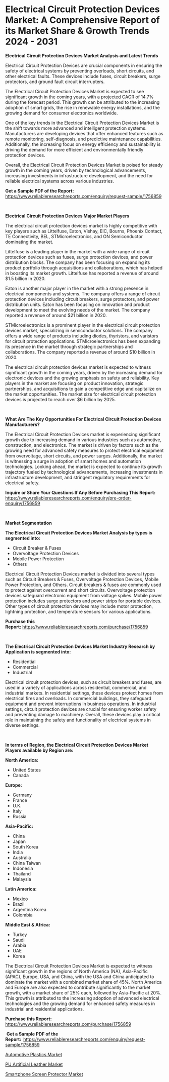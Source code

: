 <p><h1>Electrical Circuit Protection Devices Market: A Comprehensive Report of its Market Share & Growth Trends 2024 - 2031</h1></p><p><strong>Electrical Circuit Protection Devices Market Analysis and Latest Trends</strong></p>
<p><p>Electrical Circuit Protection Devices are crucial components in ensuring the safety of electrical systems by preventing overloads, short circuits, and other electrical faults. These devices include fuses, circuit breakers, surge protectors, and ground fault circuit interrupters.</p><p>The Electrical Circuit Protection Devices Market is expected to see significant growth in the coming years, with a projected CAGR of 14.7% during the forecast period. This growth can be attributed to the increasing adoption of smart grids, the rise in renewable energy installations, and the growing demand for consumer electronics worldwide.</p><p>One of the key trends in the Electrical Circuit Protection Devices Market is the shift towards more advanced and intelligent protection systems. Manufacturers are developing devices that offer enhanced features such as remote monitoring, self-diagnosis, and predictive maintenance capabilities. Additionally, the increasing focus on energy efficiency and sustainability is driving the demand for more efficient and environmentally friendly protection devices.</p><p>Overall, the Electrical Circuit Protection Devices Market is poised for steady growth in the coming years, driven by technological advancements, increasing investments in infrastructure development, and the need for reliable electrical systems across various industries.</p></p>
<p><strong>Get a Sample PDF of the Report:&nbsp;</strong> <a href="https://www.reliableresearchreports.com/enquiry/request-sample/1756859">https://www.reliableresearchreports.com/enquiry/request-sample/1756859</a></p>
<p>&nbsp;</p>
<p><strong>Electrical Circuit Protection Devices Major Market Players</strong></p>
<p><p>The electrical circuit protection devices market is highly competitive with key players such as Littelfuse, Eaton, Vishay, EIC, Bourns, Phoenix Contact, TE Connectivity, BEL, STMicroelectronics, and ON Semiconductor dominating the market. </p><p>Littelfuse is a leading player in the market with a wide range of circuit protection devices such as fuses, surge protection devices, and power distribution blocks. The company has been focusing on expanding its product portfolio through acquisitions and collaborations, which has helped in boosting its market growth. Littelfuse has reported a revenue of around $1.5 billion in 2020.</p><p>Eaton is another major player in the market with a strong presence in electrical components and systems. The company offers a range of circuit protection devices including circuit breakers, surge protectors, and power distribution units. Eaton has been focusing on innovation and product development to meet the evolving needs of the market. The company reported a revenue of around $21 billion in 2020.</p><p>STMicroelectronics is a prominent player in the electrical circuit protection devices market, specializing in semiconductor solutions. The company offers a wide range of products including diodes, thyristors, and varistors for circuit protection applications. STMicroelectronics has been expanding its presence in the market through strategic partnerships and collaborations. The company reported a revenue of around $10 billion in 2020.</p><p>The electrical circuit protection devices market is expected to witness significant growth in the coming years, driven by the increasing demand for electronic devices and the growing emphasis on safety and reliability. Key players in the market are focusing on product innovation, strategic partnerships, and acquisitions to gain a competitive edge and capitalize on the market opportunities. The market size for electrical circuit protection devices is projected to reach over $6 billion by 2025.</p></p>
<p>&nbsp;</p>
<p><strong>What Are The Key Opportunities For Electrical Circuit Protection Devices Manufacturers?</strong></p>
<p><p>The Electrical Circuit Protection Devices market is experiencing significant growth due to increasing demand in various industries such as automotive, construction, and electronics. The market is driven by factors such as the growing need for advanced safety measures to protect electrical equipment from overvoltage, short circuits, and power surges. Additionally, the market is witnessing a surge in adoption of smart homes and automation technologies. Looking ahead, the market is expected to continue its growth trajectory fueled by technological advancements, increasing investments in infrastructure development, and stringent regulatory requirements for electrical safety.</p></p>
<p><strong>Inquire or Share Your Questions If Any Before Purchasing This Report:</strong> <a href="https://www.reliableresearchreports.com/enquiry/pre-order-enquiry/1756859">https://www.reliableresearchreports.com/enquiry/pre-order-enquiry/1756859</a></p>
<p>&nbsp;</p>
<p><strong>Market Segmentation</strong></p>
<p><strong>The Electrical Circuit Protection Devices Market Analysis by types is segmented into:</strong></p>
<p><ul><li>Circuit Breaker & Fuses</li><li>Overvoltage Protection Devices</li><li>Mobile Power Protection</li><li>Others</li></ul></p>
<p><p>Electrical Circuit Protection Devices market is divided into several types such as Circuit Breakers & Fuses, Overvoltage Protection Devices, Mobile Power Protection, and Others. Circuit breakers & fuses are commonly used to protect against overcurrent and short circuits. Overvoltage protection devices safeguard electronic equipment from voltage spikes. Mobile power protection includes surge protectors and power strips for portable devices. Other types of circuit protection devices may include motor protection, lightning protection, and temperature sensors for various applications.</p></p>
<p><strong>Purchase this Report:&nbsp;</strong><a href="https://www.reliableresearchreports.com/purchase/1756859">https://www.reliableresearchreports.com/purchase/1756859</a></p>
<p>&nbsp;</p>
<p><strong>The Electrical Circuit Protection Devices Market Industry Research by Application is segmented into:</strong></p>
<p><ul><li>Residential</li><li>Commercial</li><li>Industrial</li></ul></p>
<p><p>Electrical circuit protection devices, such as circuit breakers and fuses, are used in a variety of applications across residential, commercial, and industrial markets. In residential settings, these devices protect homes from electrical fires and overloads. In commercial buildings, they safeguard equipment and prevent interruptions in business operations. In industrial settings, circuit protection devices are crucial for ensuring worker safety and preventing damage to machinery. Overall, these devices play a critical role in maintaining the safety and functionality of electrical systems in diverse settings.</p></p>
<p>&nbsp;</p>
<p><strong>In terms of Region, the Electrical Circuit Protection Devices Market Players available by Region are:</strong></p>
<p>
    <p> <strong> North America: </strong>
        <ul>
            <li>United States</li>
            <li>Canada</li>
        </ul>
        </p> 
    <p> <strong> Europe: </strong>
        <ul>
            <li>Germany</li>
            <li>France</li>
            <li>U.K.</li>
            <li>Italy</li>
            <li>Russia</li>
        </ul>
        </p> 
    <p> <strong> Asia-Pacific: </strong>
        <ul>
            <li>China</li>
            <li>Japan</li>
            <li>South Korea</li>
            <li>India</li>
            <li>Australia</li>
            <li>China Taiwan</li>
            <li>Indonesia</li>
            <li>Thailand</li>
            <li>Malaysia</li>
        </ul>
        </p> 
    <p> <strong> Latin America: </strong>
        <ul>
            <li>Mexico</li>
            <li>Brazil</li>
            <li>Argentina Korea</li>
            <li>Colombia</li>
        </ul>
        </p> 
    <p> <strong> Middle East & Africa: </strong>
        <ul>
            <li>Turkey</li>
            <li>Saudi</li>
            <li>Arabia</li>
            <li>UAE</li>
            <li>Korea</li>
        </ul>
    </p>
    </p>
<p><p>The Electrical Circuit Protection Devices Market is expected to witness significant growth in the regions of North America (NA), Asia-Pacific (APAC), Europe, USA, and China, with the USA and China anticipated to dominate the market with a combined market share of 45%. North America and Europe are also expected to contribute significantly to the market growth, with a market share of 25% each, followed by Asia-Pacific at 20%. This growth is attributed to the increasing adoption of advanced electrical technologies and the growing demand for enhanced safety measures in industrial and residential applications.</p></p>
<p><strong>Purchase this Report: </strong><a href="https://www.reliableresearchreports.com/purchase/1756859">https://www.reliableresearchreports.com/purchase/1756859</a></p>
<p>&nbsp;<strong>Get a Sample PDF of the Report:&nbsp;&nbsp;</strong><a href="https://www.reliableresearchreports.com/enquiry/request-sample/1756859">https://www.reliableresearchreports.com/enquiry/request-sample/1756859</a></p>
<p><strong></strong></p>
<p><p><a href="https://florentine-yuzu-f42.notion.site/Insights-into-Automotive-Plastics-Market-Size-Analysing-Market-Share-Trends-and-Growth-from-2024--fcc00ce7718848bdb264a0efd8e511e6">Automotive Plastics Market</a></p><p><a href="https://changeable-paste-463.notion.site/PU-Artificial-Leather-Market-Size-Share-Trends-Analysis-Report-By-Material-By-Type-By-End-user--c84dd5a6ed334bebbc7f57063344c256">PU Artificial Leather Market</a></p><p><a href="https://fuschia-pecorino-a6d.notion.site/Smartphone-Screen-Protector-Market-Offer-Valuable-Insights-into-Market-Size-Market-Share-Market-Tr-155175e480cf4ca08ef1a85e97b0d85b">Smartphone Screen Protector Market</a></p></p>